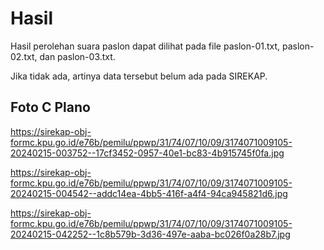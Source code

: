 # Hasil

Hasil perolehan suara paslon dapat dilihat pada file paslon-01.txt, paslon-02.txt, dan paslon-03.txt.

Jika tidak ada, artinya data tersebut belum ada pada SIREKAP.

## Foto C Plano

https://sirekap-obj-formc.kpu.go.id/e76b/pemilu/ppwp/31/74/07/10/09/3174071009105-20240215-003752--17cf3452-0957-40e1-bc83-4b915745f0fa.jpg

https://sirekap-obj-formc.kpu.go.id/e76b/pemilu/ppwp/31/74/07/10/09/3174071009105-20240215-004542--addc14ea-4bb5-416f-a4f4-94ca945821d6.jpg

https://sirekap-obj-formc.kpu.go.id/e76b/pemilu/ppwp/31/74/07/10/09/3174071009105-20240215-042252--1c8b579b-3d36-497e-aaba-bc026f0a28b7.jpg
